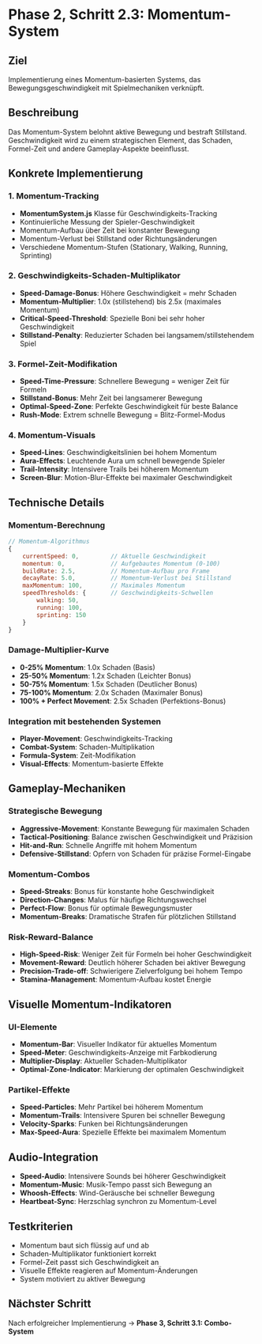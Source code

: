 # Phase 2, Schritt 2.3: Momentum-System

## Ziel
Implementierung eines Momentum-basierten Systems, das Bewegungsgeschwindigkeit mit Spielmechaniken verknüpft.

## Beschreibung
Das Momentum-System belohnt aktive Bewegung und bestraft Stillstand. Geschwindigkeit wird zu einem strategischen Element, das Schaden, Formel-Zeit und andere Gameplay-Aspekte beeinflusst.

## Konkrete Implementierung

### 1. Momentum-Tracking
- **MomentumSystem.js** Klasse für Geschwindigkeits-Tracking
- Kontinuierliche Messung der Spieler-Geschwindigkeit
- Momentum-Aufbau über Zeit bei konstanter Bewegung
- Momentum-Verlust bei Stillstand oder Richtungsänderungen
- Verschiedene Momentum-Stufen (Stationary, Walking, Running, Sprinting)

### 2. Geschwindigkeits-Schaden-Multiplikator
- **Speed-Damage-Bonus**: Höhere Geschwindigkeit = mehr Schaden
- **Momentum-Multiplier**: 1.0x (stillstehend) bis 2.5x (maximales Momentum)
- **Critical-Speed-Threshold**: Spezielle Boni bei sehr hoher Geschwindigkeit
- **Stillstand-Penalty**: Reduzierter Schaden bei langsamem/stillstehendem Spiel

### 3. Formel-Zeit-Modifikation
- **Speed-Time-Pressure**: Schnellere Bewegung = weniger Zeit für Formeln
- **Stillstand-Bonus**: Mehr Zeit bei langsamerer Bewegung
- **Optimal-Speed-Zone**: Perfekte Geschwindigkeit für beste Balance
- **Rush-Mode**: Extrem schnelle Bewegung = Blitz-Formel-Modus

### 4. Momentum-Visuals
- **Speed-Lines**: Geschwindigkeitslinien bei hohem Momentum
- **Aura-Effects**: Leuchtende Aura um schnell bewegende Spieler
- **Trail-Intensity**: Intensivere Trails bei höherem Momentum
- **Screen-Blur**: Motion-Blur-Effekte bei maximaler Geschwindigkeit

## Technische Details

### Momentum-Berechnung
```javascript
// Momentum-Algorithmus
{
    currentSpeed: 0,         // Aktuelle Geschwindigkeit
    momentum: 0,             // Aufgebautes Momentum (0-100)
    buildRate: 2.5,          // Momentum-Aufbau pro Frame
    decayRate: 5.0,          // Momentum-Verlust bei Stillstand
    maxMomentum: 100,        // Maximales Momentum
    speedThresholds: {       // Geschwindigkeits-Schwellen
        walking: 50,
        running: 100,
        sprinting: 150
    }
}
```

### Damage-Multiplier-Kurve
- **0-25% Momentum**: 1.0x Schaden (Basis)
- **25-50% Momentum**: 1.2x Schaden (Leichter Bonus)
- **50-75% Momentum**: 1.5x Schaden (Deutlicher Bonus)
- **75-100% Momentum**: 2.0x Schaden (Maximaler Bonus)
- **100% + Perfect Movement**: 2.5x Schaden (Perfektions-Bonus)

### Integration mit bestehenden Systemen
- **Player-Movement**: Geschwindigkeits-Tracking
- **Combat-System**: Schaden-Multiplikation
- **Formula-System**: Zeit-Modifikation
- **Visual-Effects**: Momentum-basierte Effekte

## Gameplay-Mechaniken

### Strategische Bewegung
- **Aggressive-Movement**: Konstante Bewegung für maximalen Schaden
- **Tactical-Positioning**: Balance zwischen Geschwindigkeit und Präzision
- **Hit-and-Run**: Schnelle Angriffe mit hohem Momentum
- **Defensive-Stillstand**: Opfern von Schaden für präzise Formel-Eingabe

### Momentum-Combos
- **Speed-Streaks**: Bonus für konstante hohe Geschwindigkeit
- **Direction-Changes**: Malus für häufige Richtungswechsel
- **Perfect-Flow**: Bonus für optimale Bewegungsmuster
- **Momentum-Breaks**: Dramatische Strafen für plötzlichen Stillstand

### Risk-Reward-Balance
- **High-Speed-Risk**: Weniger Zeit für Formeln bei hoher Geschwindigkeit
- **Movement-Reward**: Deutlich höherer Schaden bei aktiver Bewegung
- **Precision-Trade-off**: Schwierigere Zielverfolgung bei hohem Tempo
- **Stamina-Management**: Momentum-Aufbau kostet Energie

## Visuelle Momentum-Indikatoren

### UI-Elemente
- **Momentum-Bar**: Visueller Indikator für aktuelles Momentum
- **Speed-Meter**: Geschwindigkeits-Anzeige mit Farbkodierung
- **Multiplier-Display**: Aktueller Schaden-Multiplikator
- **Optimal-Zone-Indicator**: Markierung der optimalen Geschwindigkeit

### Partikel-Effekte
- **Speed-Particles**: Mehr Partikel bei höherem Momentum
- **Momentum-Trails**: Intensivere Spuren bei schneller Bewegung
- **Velocity-Sparks**: Funken bei Richtungsänderungen
- **Max-Speed-Aura**: Spezielle Effekte bei maximalem Momentum

## Audio-Integration
- **Speed-Audio**: Intensivere Sounds bei höherer Geschwindigkeit
- **Momentum-Music**: Musik-Tempo passt sich Bewegung an
- **Whoosh-Effects**: Wind-Geräusche bei schneller Bewegung
- **Heartbeat-Sync**: Herzschlag synchron zu Momentum-Level

## Testkriterien
- Momentum baut sich flüssig auf und ab
- Schaden-Multiplikator funktioniert korrekt
- Formel-Zeit passt sich Geschwindigkeit an
- Visuelle Effekte reagieren auf Momentum-Änderungen
- System motiviert zu aktiver Bewegung

## Nächster Schritt
Nach erfolgreicher Implementierung → **Phase 3, Schritt 3.1: Combo-System**
